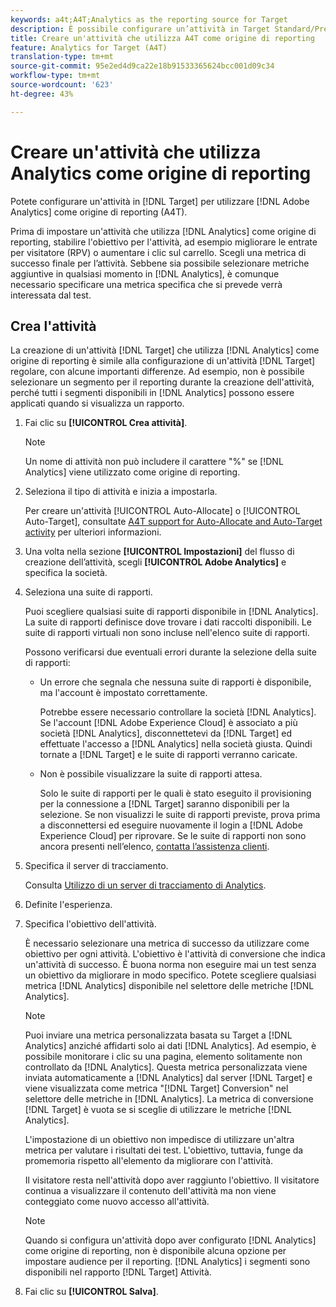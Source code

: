 ```yaml
---
keywords: a4t;A4T;Analytics as the reporting source for Target
description: È possibile configurare un’attività in Target Standard/Premium per utilizzare Adobe Analytics come origine per la generazione di rapporti (A4T).
title: Creare un'attività che utilizza A4T come origine di reporting
feature: Analytics for Target (A4T)
translation-type: tm+mt
source-git-commit: 95e2ed4d9ca22e18b91533365624bcc001d09c34
workflow-type: tm+mt
source-wordcount: '623'
ht-degree: 43%

---
```



# Creare un&#39;attività che utilizza Analytics come origine di reporting

Potete configurare un&#39;attività in [!DNL Target] per utilizzare [!DNL Adobe Analytics] come origine di reporting (A4T).

Prima di impostare un&#39;attività che utilizza [!DNL Analytics] come origine di reporting, stabilire l&#39;obiettivo per l&#39;attività, ad esempio migliorare le entrate per visitatore (RPV) o aumentare i clic sul carrello. Scegli una metrica di successo finale per l’attività. Sebbene sia possibile selezionare metriche aggiuntive in qualsiasi momento in [!DNL Analytics], è comunque necessario specificare una metrica specifica che si prevede verrà interessata dal test.

## Crea l&#39;attività

La creazione di un&#39;attività [!DNL Target] che utilizza [!DNL Analytics] come origine di reporting è simile alla configurazione di un&#39;attività [!DNL Target] regolare, con alcune importanti differenze. Ad esempio, non è possibile selezionare un segmento per il reporting durante la creazione dell&#39;attività, perché tutti i segmenti disponibili in [!DNL Analytics] possono essere applicati quando si visualizza un rapporto.

1. Fai clic su **[!UICONTROL Crea attività]**.

   >[!NOTE]
   >
   >Un nome di attività non può includere il carattere &quot;%&quot; se [!DNL Analytics] viene utilizzato come origine di reporting.

1. Seleziona il tipo di attività e inizia a impostarla.

   Per creare un&#39;attività [!UICONTROL Auto-Allocate] o [!UICONTROL Auto-Target], consultate [A4T support for Auto-Allocate and Auto-Target activity](/help/c-integrating-target-with-mac/a4t/a4t-at-aa.md) per ulteriori informazioni.

1. Una volta nella sezione **[!UICONTROL Impostazioni]** del flusso di creazione dell’attività, scegli **[!UICONTROL Adobe Analytics]** e specifica la società.
1. Seleziona una suite di rapporti.

   Puoi scegliere qualsiasi suite di rapporti disponibile in [!DNL Analytics]. La suite di rapporti definisce dove trovare i dati raccolti disponibili. Le suite di rapporti virtuali non sono incluse nell&#39;elenco suite di rapporti.

   Possono verificarsi due eventuali errori durante la selezione della suite di rapporti:

   * Un errore che segnala che nessuna suite di rapporti è disponibile, ma l&#39;account è impostato correttamente.

      Potrebbe essere necessario controllare la società [!DNL Analytics]. Se l&#39;account [!DNL Adobe Experience Cloud] è associato a più società [!DNL Analytics], disconnettetevi da [!DNL Target] ed effettuate l&#39;accesso a [!DNL Analytics] nella società giusta. Quindi tornate a [!DNL Target] e le suite di rapporti verranno caricate.

   * Non è possibile visualizzare la suite di rapporti attesa.

      Solo le suite di rapporti per le quali è stato eseguito il provisioning per la connessione a [!DNL Target] saranno disponibili per la selezione. Se non visualizzi le suite di rapporti previste, prova prima a disconnettersi ed eseguire nuovamente il login a [!DNL Adobe Experience Cloud] per riprovare.
   Se le suite di rapporti non sono ancora presenti nell’elenco, [contatta l’assistenza clienti](/help/cmp-resources-and-contact-information.md#reference_ACA3391A00EF467B87930A450050077C).

1. Specifica il server di tracciamento.

   Consulta [Utilizzo di un server di tracciamento di Analytics](/help/c-integrating-target-with-mac/a4t/analytics-tracking-server.md#task_72077BA7E93C4A65A715A18F32228823).

1. Definite l&#39;esperienza.
1. Specifica l&#39;obiettivo dell&#39;attività.

   È necessario selezionare una metrica di successo da utilizzare come obiettivo per ogni attività. L&#39;obiettivo è l&#39;attività di conversione che indica un&#39;attività di successo. È buona norma non eseguire mai un test senza un obiettivo da migliorare in modo specifico. Potete scegliere qualsiasi metrica [!DNL Analytics] disponibile nel selettore delle metriche [!DNL Analytics].

   >[!NOTE]
   >
   >Puoi inviare una metrica personalizzata basata su Target a [!DNL Analytics] anziché affidarti solo ai dati [!DNL Analytics]. Ad esempio, è possibile monitorare i clic su una pagina, elemento solitamente non controllato da [!DNL Analytics]. Questa metrica personalizzata viene inviata automaticamente a [!DNL Analytics] dal server [!DNL Target] e viene visualizzata come metrica &quot;[!DNL Target] Conversion&quot; nel selettore delle metriche in [!DNL Analytics]. La metrica di conversione [!DNL Target] è vuota se si sceglie di utilizzare le metriche [!DNL Analytics].

   L&#39;impostazione di un obiettivo non impedisce di utilizzare un&#39;altra metrica per valutare i risultati dei test. L&#39;obiettivo, tuttavia, funge da promemoria rispetto all&#39;elemento da migliorare con l&#39;attività.

   Il visitatore resta nell&#39;attività dopo aver raggiunto l&#39;obiettivo. Il visitatore continua a visualizzare il contenuto dell&#39;attività ma non viene conteggiato come nuovo accesso all&#39;attività.

   >[!NOTE]
   >
   >Quando si configura un&#39;attività dopo aver configurato [!DNL Analytics] come origine di reporting, non è disponibile alcuna opzione per impostare audience per il reporting. [!DNL Analytics] i segmenti sono disponibili nel rapporto  [!DNL Target] Attività.

1. Fai clic su **[!UICONTROL Salva]**.

